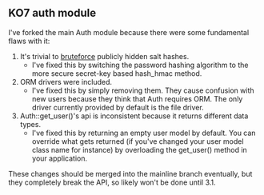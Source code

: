 KO7 auth module
---

I've forked the main Auth module because there were some fundamental flaws with it:

 1. It's trivial to [bruteforce](http://github.com/koseven/koseven/issues/3163) publicly hidden salt hashes.
    - I've fixed this by switching the password hashing algorithm to the more secure secret-key based hash_hmac method.
 2. ORM drivers were included.
    - I've fixed this by simply removing them. They cause confusion with new users because they think that Auth requires ORM. The only driver currently provided by default is the file driver.
 3. Auth::get_user()'s api is inconsistent because it returns different data types.
    - I've fixed this by returning an empty user model by default. You can override what gets returned (if you've changed your user model class name for instance) by overloading the get_user() method in your application.

These changes should be merged into the mainline branch eventually, but they completely break the API, so likely won't be done until 3.1.
